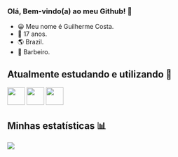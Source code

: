 ### Olá, Bem-vindo(a) ao meu Github! 👋

- 😀 Meu nome é Guilherme Costa.
- 🌴 17 anos.
- 🌎 Brazil.
- 💈  Barbeiro.

## Atualmente estudando e utilizando 🤔

<img src="https://cdn.jsdelivr.net/gh/devicons/devicon/icons/python/python-original-wordmark.svg" width="40" height="40"/> <img src="https://cdn.jsdelivr.net/gh/devicons/devicon/icons/javascript/javascript-original.svg" width="40" height="40"/> <img src="https://cdn.jsdelivr.net/gh/devicons/devicon/icons/c/c-original.svg" width="40" height="40"/>


## Minhas estatísticas 📊

![](https://github-readme-stats.vercel.app/api?username=k0sher71&show_icons=true&bg_color=00000000)
